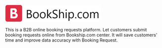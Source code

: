 <img src="pic/logo.png">

This is a B2B online booking requests platform. Let customers submit booking requests online from Bookship.com center. It will save customers' time and improve data accuracy with Booking Request. 



